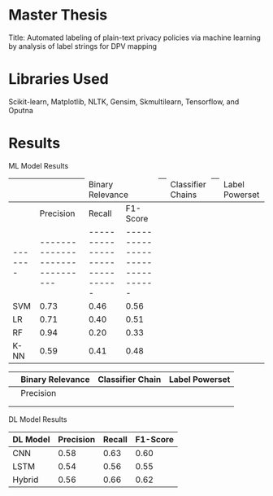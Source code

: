 # Master Thesis
Title: Automated labeling of plain-text privacy policies via machine learning by analysis of label strings for DPV mapping

# Libraries Used
Scikit-learn, Matplotlib, NLTK, Gensim, Skmultilearn, Tensorflow, and Oputna 

# Results 

ML Model Results

|       |<td colspan=3>Binary Relevance |<td colspan=3>Classifier Chains|<td colspan=3>Label Powerset   |
|-------|-------------------------------|-------------------------------|-------------------------------|
|       | Precision | Recall | F1-Score | Precision | Recall | F1-Score | Precision | Recall | F1-Score |
|-------|-------------------------------|-------------------------------|-------------------------------|
|  SVM  |    0.73   |  0.46  |   0.56   |    0.66   |  0.43  |   0.52   |    0.53   |  0.47  |   0.50   |
|  LR   |    0.71   |  0.40  |   0.51   |    0.60   |  0.46  |   0.52   |    0.61   |  0.47  |   0.53   |
|  RF   |    0.94   |  0.20  |   0.33   |    0.91   |  0.16  |   0.28   |    0.62   |  0.48  |   0.52   |
|  K-NN |    0.59   |  0.41  |   0.48   |    0.48   |  0.47  |   0.48   |    0.51   |  0.54  |   0.50   |


<table class="tg">
<thead>
  <tr>
    <th class="tg-0pky"></th>
    <th class="tg-0pky">Binary Relevance</th>
    <th class="tg-0pky">Classifier Chain</th>
    <th class="tg-0pky">Label Powerset</th>
  </tr>
</thead>
<tbody>
  <tr>
    <td class="tg-0pky"></td>
    <td class="tg-0pky">Precision <br></td>
    <td class="tg-0pky"></td>
    <td class="tg-0pky"></td>
  </tr>
  <tr>
    <td class="tg-0pky"></td>
    <td class="tg-0pky"></td>
    <td class="tg-0pky"></td>
    <td class="tg-0pky"></td>
  </tr>
  <tr>
    <td class="tg-0pky"></td>
    <td class="tg-0pky"></td>
    <td class="tg-0pky"></td>
    <td class="tg-0pky"></td>
  </tr>
</tbody>
</table>

DL Model Results

| DL Model | Precision | Recall | F1-Score |
|----------|-----------|--------|----------|
| CNN      |   0.58    |  0.63  |   0.60   |
| LSTM     |   0.54    |  0.56  |   0.55   |
| Hybrid   |   0.56    |  0.66  |   0.62   |
